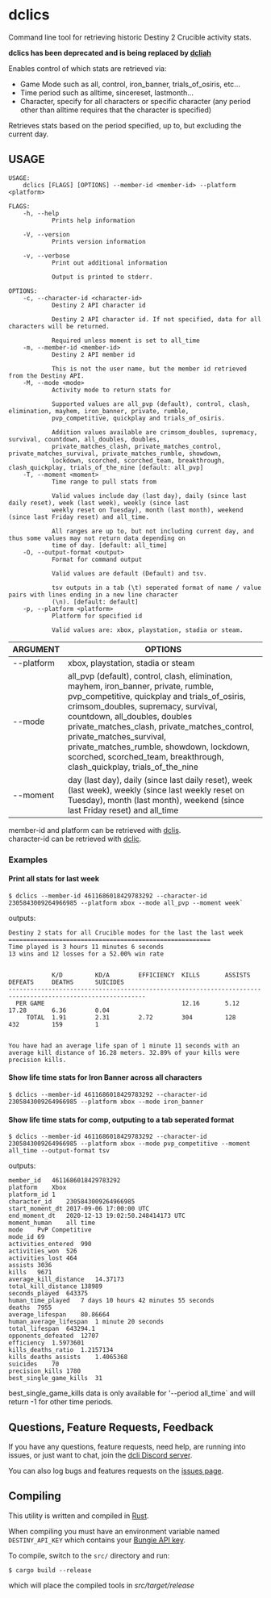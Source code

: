 # dclics

Command line tool for retrieving historic Destiny 2 Crucible activity stats.

**dclics has been deprecated and is being replaced by [dcliah](https://github.com/mikechambers/dcli/tree/main/src/dcliah)**

Enables control of which stats are retrieved via:

* Game Mode such as all, control, iron_banner, trials_of_osiris, etc...
* Time period such as alltime, sincereset, lastmonth...
* Character, specify for all characters or specific character (any period other than alltime requires that the character is specified)

Retrieves stats based on the period specified, up to, but excluding the current day.

## USAGE
```
USAGE:
    dclics [FLAGS] [OPTIONS] --member-id <member-id> --platform <platform>

FLAGS:
    -h, --help       
            Prints help information

    -V, --version    
            Prints version information

    -v, --verbose    
            Print out additional information
            
            Output is printed to stderr.

OPTIONS:
    -c, --character-id <character-id>    
            Destiny 2 API character id
            
            Destiny 2 API character id. If not specified, data for all characters will be returned.
            
            Required unless moment is set to all_time
    -m, --member-id <member-id>          
            Destiny 2 API member id
            
            This is not the user name, but the member id retrieved from the Destiny API.
    -M, --mode <mode>                    
            Activity mode to return stats for
            
            Supported values are all_pvp (default), control, clash, elimination, mayhem, iron_banner, private, rumble,
            pvp_competitive, quickplay and trials_of_osiris.
            
            Addition values available are crimsom_doubles, supremacy, survival, countdown, all_doubles, doubles,
            private_matches_clash, private_matches_control, private_matches_survival, private_matches_rumble, showdown,
            lockdown, scorched, scorched_team, breakthrough, clash_quickplay, trials_of_the_nine [default: all_pvp]
    -T, --moment <moment>                
            Time range to pull stats from
            
            Valid values include day (last day), daily (since last daily reset), week (last week), weekly (since last
            weekly reset on Tuesday), month (last month), weekend (since last Friday reset) and all_time.
            
            All ranges are up to, but not including current day, and thus some values may not return data depending on
            time of day. [default: all_time]
    -O, --output-format <output>         
            Format for command output
            
            Valid values are default (Default) and tsv.
            
            tsv outputs in a tab (\t) seperated format of name / value pairs with lines ending in a new line character
            (\n). [default: default]
    -p, --platform <platform>            
            Platform for specified id
            
            Valid values are: xbox, playstation, stadia or steam.
```

| ARGUMENT | OPTIONS |
|---|---|
| --platform | xbox, playstation, stadia or steam |
| --mode | all_pvp (default), control, clash, elimination, mayhem, iron_banner, private, rumble, pvp_competitive, quickplay and trials_of_osiris, crimsom_doubles, supremacy, survival, countdown, all_doubles, doubles private_matches_clash, private_matches_control, private_matches_survival, private_matches_rumble, showdown, lockdown, scorched, scorched_team, breakthrough, clash_quickplay, trials_of_the_nine |
| --moment | day (last day), daily (since last daily reset), week (last week), weekly (since last weekly reset on Tuesday), month (last month), weekend (since last Friday reset) and all_time |


member-id and platform can be retrieved with [dclis](https://github.com/mikechambers/dcli/tree/main/src/dclis).   
character-id can be retrieved with [dclic](https://github.com/mikechambers/dcli/tree/main/src/dclic).   

### Examples

#### Print all stats for last week

```
$ dclics --member-id 4611686018429783292 --character-id 2305843009264966985 --platform xbox --mode all_pvp --moment week`
```

outputs:

```
Destiny 2 stats for all Crucible modes for the last the last week
========================================================
Time played is 3 hours 11 minutes 6 seconds
13 wins and 12 losses for a 52.00% win rate


            K/D         KD/A        EFFICIENCY  KILLS       ASSISTS     DEFEATS     DEATHS      SUICIDES    
------------------------------------------------------------------------------------------------------------
  PER GAME                                      12.16       5.12        17.28       6.36        0.04        
     TOTAL  1.91        2.31        2.72        304         128         432         159         1           


You have had an average life span of 1 minute 11 seconds with an average kill distance of 16.28 meters. 32.89% of your kills were precision kills.
```

#### Show life time stats for Iron Banner across all characters

```
$ dclics --member-id 4611686018429783292 --character-id 2305843009264966985 --platform xbox --mode iron_banner
```

#### Show life time stats for comp, outputing to a tab seperated format

```
$ dclics --member-id 4611686018429783292 --character-id 2305843009264966985 --platform xbox --mode pvp_competitive --moment all_time --output-format tsv
```

outputs:

```
member_id	4611686018429783292
platform	Xbox
platform_id	1
character_id	2305843009264966985
start_moment_dt	2017-09-06 17:00:00 UTC
end_moment_dt	2020-12-13 19:02:50.248414173 UTC
moment_human	all time
mode	PvP Competitive
mode_id	69
activities_entered	990
activities_won	526
activities_lost	464
assists	3036
kills	9671
average_kill_distance	14.37173
total_kill_distance	138989
seconds_played	643375
human_time_played	7 days 10 hours 42 minutes 55 seconds
deaths	7955
average_lifespan	80.86664
human_average_lifespan	1 minute 20 seconds
total_lifespan	643294.1
opponents_defeated	12707
efficiency	1.5973601
kills_deaths_ratio	1.2157134
kills_deaths_assists	1.4065368
suicides	70
precision_kills	1780
best_single_game_kills	31
```

best_single_game_kills data is only available for '--period all_time` and will return -1 for other time periods.

## Questions, Feature Requests, Feedback

If you have any questions, feature requests, need help, are running into issues, or just want to chat, join the [dcli Discord server](https://discord.gg/2Y8bV2Mq3p).

You can also log bugs and features requests on the [issues page](https://github.com/mikechambers/dcli/issues).


## Compiling

This utility is written and compiled in [Rust](https://www.rust-lang.org/).

When compiling you must have an environment variable named `DESTINY_API_KEY` which contains your [Bungie API key](https://www.bungie.net/en/Application).

To compile, switch to the `src/` directory and run:

```
$ cargo build --release
```

which will place the compiled tools in *src/target/release*
